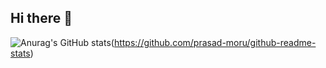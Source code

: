 ## Hi there 👋

![Anurag's GitHub stats](https://github-readme-stats.vercel.app/api?username=prasad-moru&show_icons=true&theme=synthwave)(https://github.com/prasad-moru/github-readme-stats)
